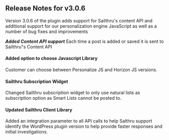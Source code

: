 ## Release Notes for v3.0.6

Version 3.0.6 of the plugin adds support for Sailthru's content API and additional support for our personalization engine JavaScript as well as a number of bug fixes and improvements


***Added Content API support***
Each time a post is added or saved it is sent to Sailthru"s Content API

#### Added option to choose Javascript Library
Customer can choose between Personalize JS and Horizon JS versions. 

#### Sailthru Subscription Widget
Changed Sailthru subscription widget to only use natural lists as subscription option as Smart Lists cannot be posted to.

#### Updated Sailthru Client Library 
Added an integration parameter to all API calls to help Salthru support identify the WordPress plugin version to help provide faster responses and initial investigations.
